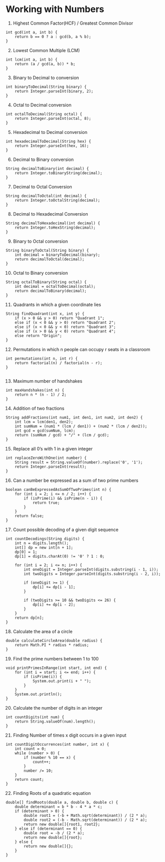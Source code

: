# Working with Numbers

1. Highest Common Factor(HCF) / Greatest Common Divisor

```
int gcd(int a, int b) {
    return b == 0 ? a : gcd(b, a % b);
}

```

2. Lowest Common Multiple (LCM)

```
int lcm(int a, int b) {
    return (a / gcd(a, b)) * b;
}

```

3. Binary to Decimal to conversion

```
int binaryToDecimal(String binary) {
    return Integer.parseInt(binary, 2);
}

```

4. Octal to Decimal conversion

```
int octalToDecimal(String octal) {
    return Integer.parseInt(octal, 8);
}

```

5. Hexadecimal to Decimal conversion

```
int hexadecimalToDecimal(String hex) {
    return Integer.parseInt(hex, 16);
}

```

6. Decimal to Binary conversion

```
String decimalToBinary(int decimal) {
    return Integer.toBinaryString(decimal);
}

```

7. Decimal to Octal Conversion

```
String decimalToOctal(int decimal) {
    return Integer.toOctalString(decimal);
}

```

8. Decimal to Hexadecimal Conversion

```
String decimalToHexadecimal(int decimal) {
    return Integer.toHexString(decimal);
}

```

9. Binary to Octal conversion

```
String binaryToOctal(String binary) {
    int decimal = binaryToDecimal(binary);
    return decimalToOctal(decimal);
}

```

10. Octal to Binary conversion

```
String octalToBinary(String octal) {
    int decimal = octalToDecimal(octal);
    return decimalToBinary(decimal);
}

```

11. Quadrants in which a given coordinate lies

```
String findQuadrant(int x, int y) {
    if (x > 0 && y > 0) return "Quadrant 1";
    else if (x < 0 && y > 0) return "Quadrant 2";
    else if (x < 0 && y < 0) return "Quadrant 3";
    else if (x > 0 && y < 0) return "Quadrant 4";
    else return "Origin";
}

```

12. Permutations in which n people can occupy r seats in a classroom

```
int permutations(int n, int r) {
    return factorial(n) / factorial(n - r);
}


```

13. Maximum number of handshakes

```
int maxHandshakes(int n) {
    return n * (n - 1) / 2;
}

```

14. Addition of two fractions

```
String addFractions(int num1, int den1, int num2, int den2) {
    int lcm = lcm(den1, den2);
    int sumNum = (num1 * (lcm / den1)) + (num2 * (lcm / den2));
    int gcd = gcd(sumNum, lcm);
    return (sumNum / gcd) + "/" + (lcm / gcd);
}

```

15. Replace all 0’s with 1 in a given integer

```
int replaceZeroWithOne(int number) {
    String result = String.valueOf(number).replace('0', '1');
    return Integer.parseInt(result);
}

```

16. Can a number be expressed as a sum of two prime numbers

```
boolean canBeExpressedAsSumOfTwoPrimes(int n) {
    for (int i = 2; i <= n / 2; i++) {
        if (isPrime(i) && isPrime(n - i)) {
            return true;
        }
    }
    return false;
}

```

17. Count possible decoding of a given digit sequence

```
int countDecodings(String digits) {
    int n = digits.length();
    int[] dp = new int[n + 1];
    dp[0] = 1;
    dp[1] = digits.charAt(0) != '0' ? 1 : 0;

    for (int i = 2; i <= n; i++) {
        int oneDigit = Integer.parseInt(digits.substring(i - 1, i));
        int twoDigits = Integer.parseInt(digits.substring(i - 2, i));

        if (oneDigit >= 1) {
            dp[i] += dp[i - 1];
        }

        if (twoDigits >= 10 && twoDigits <= 26) {
            dp[i] += dp[i - 2];
        }
    }
    return dp[n];
}

```

18. Calculate the area of a circle

```
double calculateCircleArea(double radius) {
    return Math.PI * radius * radius;
}

```

19. Find the prime numbers between 1 to 100

```
void printPrimesInRange(int start, int end) {
    for (int i = start; i <= end; i++) {
        if (isPrime(i)) {
            System.out.print(i + " ");
        }
    }
    System.out.println();
}

```

20. Calculate the number of digits in an integer

```
int countDigits(int num) {
    return String.valueOf(num).length();
}

```

21. Finding Number of times x digit occurs in a given input

```
int countDigitOccurrences(int number, int x) {
    int count = 0;
    while (number > 0) {
        if (number % 10 == x) {
            count++;
        }
        number /= 10;
    }
    return count;
}

```

22. Finding Roots of a quadratic equation

```
double[] findRoots(double a, double b, double c) {
    double determinant = b * b - 4 * a * c;
    if (determinant > 0) {
        double root1 = (-b + Math.sqrt(determinant)) / (2 * a);
        double root2 = (-b - Math.sqrt(determinant)) / (2 * a);
        return new double[]{root1, root2};
    } else if (determinant == 0) {
        double root = -b / (2 * a);
        return new double[]{root};
    } else {
        return new double[]{};
    }
}

```
